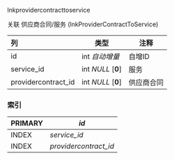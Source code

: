 lnkprovidercontracttoservice

关联 供应商合同/服务 (lnkProviderContractToService)



| 列                  | 类型               | 注释       |
| :------------------ | ------------------ | ---------- |
| id                  | int *自动增量*     | 自增ID     |
| service_id          | int *NULL* [**0**] | 服务       |
| providercontract_id | int *NULL* [**0**] | 供应商合同 |

### 索引

| PRIMARY | *id*                  |
| :------ | --------------------- |
| INDEX   | *service_id*          |
| INDEX   | *providercontract_id* |